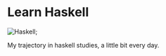 # Learn Haskell

![Haskell](https://github.com/edmilson-dk/learn-haskell/tree/main/.github/haskell.png);

My trajectory in haskell studies, a little bit every day.
